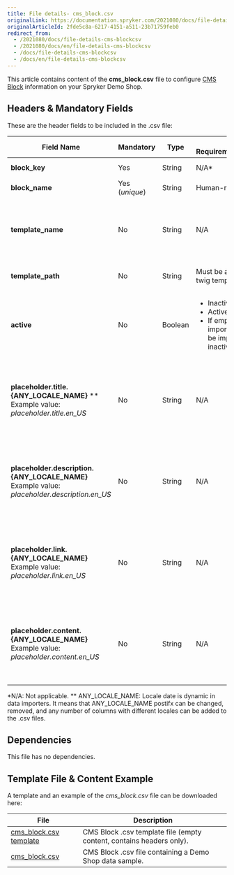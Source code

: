 ```yaml
---
title: File details- cms_block.csv
originalLink: https://documentation.spryker.com/2021080/docs/file-details-cms-blockcsv
originalArticleId: 2fde5c8a-6217-4151-a511-23b71759feb0
redirect_from:
  - /2021080/docs/file-details-cms-blockcsv
  - /2021080/docs/en/file-details-cms-blockcsv
  - /docs/file-details-cms-blockcsv
  - /docs/en/file-details-cms-blockcsv
---
```


This article contains content of the **cms_block.csv** file to configure [CMS Block](/docs/scos/dev/features/{{page.version}}/cms/cms-feature-overview/cms-blocks-overview.html) information on your Spryker Demo Shop.

## Headers & Mandatory Fields 
These are the header fields to be included in the .csv file:

| Field Name | Mandatory | Type | Other Requirements/Comments | Description |
| --- | --- | --- | --- | --- |
| **block_key** | Yes | String |N/A* |Block key identifier  |
| **block_name** | Yes (*unique*) | String |Human-readable name. | Name of the block. |
| **template_name** | No | String |N/A | Alphabetical identifier of the slot. It will be shown in the Back Office. |
| **template_path** | No | String |Must be a valid path to a twig template. | Path to the Twig file template. |
| **active** | No | Boolean |<ul><li>Inactive = 0</li><li>Active = 1</li><li>If empty during the import, the block will be imported as inactive.</li></ul> | Indicates if the block is active or inactive. |
| **placeholder.title.{ANY_LOCALE_NAME}** ** <br>Example value: *placeholder.title.en_US* | No | String | N/A | Placeholder for block title, translated into the specified locale (US for our example). | 
| **placeholder.description.{ANY_LOCALE_NAME}**<br>Example value: *placeholder.description.en_US* | No | String | N/A | Placeholder for block description, translated into the specified locale (US for our example). |
| **placeholder.link.{ANY_LOCALE_NAME}**<br>Example value: *placeholder.link.en_US* | No | String | N/A | Placeholder for block link, translated into the specified locale (US for our example). |
| **placeholder.content.{ANY_LOCALE_NAME}**<br>Example value: *placeholder.content.en_US* | No | String | N/A | Placeholder for block content, translated into the specified locale (US for our example). |
*N/A: Not applicable.
** ANY_LOCALE_NAME: Locale date is dynamic in data importers. It means that ANY_LOCALE_NAME postifx can be changed, removed, and any number of columns with different locales can be added to the .csv files.

## Dependencies

This file has no dependencies.

## Template File & Content Example
A template and an example of the *cms_block.csv*  file can be downloaded here:

| File | Description |
| --- | --- |
| [cms_block.csv template](https://spryker.s3.eu-central-1.amazonaws.com/docs/Developer+Guide/Back-End/Data+Manipulation/Data+Ingestion/Data+Import/Data+Import+Categories/Content+Management/Template+cms_block.csv) | CMS Block .csv template file (empty content, contains headers only). |
| [cms_block.csv](https://spryker.s3.eu-central-1.amazonaws.com/docs/Developer+Guide/Back-End/Data+Manipulation/Data+Ingestion/Data+Import/Data+Import+Categories/Content+Management/cms_block.csv) | CMS Block .csv file containing a Demo Shop data sample. |
